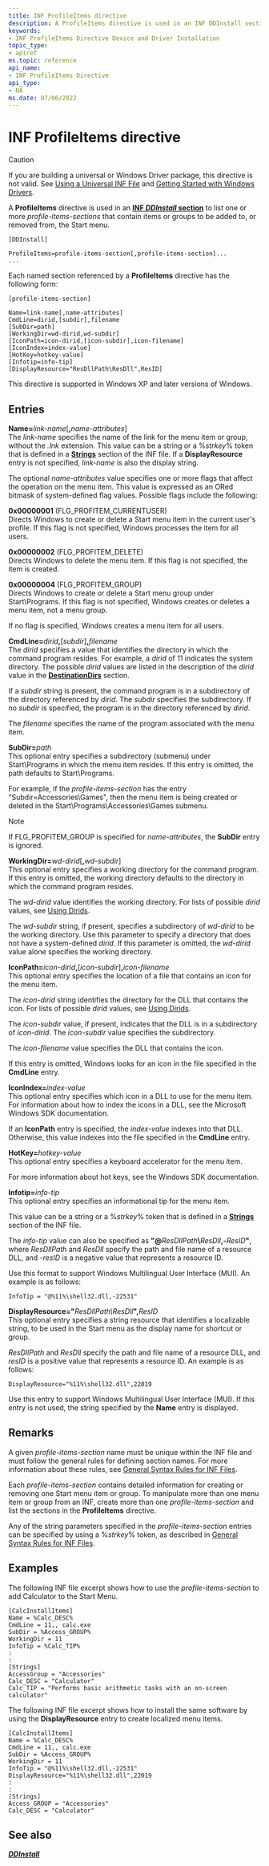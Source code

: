 ```yaml
---
title: INF ProfileItems directive
description: A ProfileItems directive is used in an INF DDInstall section to list one or more profile-items-sections that contain items or groups to be added to, or removed from, the Start menu.
keywords:
- INF ProfileItems Directive Device and Driver Installation
topic_type:
- apiref
ms.topic: reference
api_name:
- INF ProfileItems Directive
api_type:
- NA
ms.date: 07/06/2022
---
```


# INF ProfileItems directive

> [!CAUTION]
> If you are building a universal or Windows Driver package, this directive is not valid. See [Using a Universal INF File](using-a-universal-inf-file.md) and [Getting Started with Windows Drivers](../develop/getting-started-with-windows-drivers.md).

A **ProfileItems** directive is used in an [**INF *DDInstall* section**](inf-ddinstall-section.md) to list one or more *profile-items-sections* that contain items or groups to be added to, or removed from, the Start menu.

```inf
[DDInstall] 
 
ProfileItems=profile-items-section[,profile-items-section]...
...
```

Each named section referenced by a **ProfileItems** directive has the following form:

```inf
[profile-items-section]
 
Name=link-name[,name-attributes]
CmdLine=dirid,[subdir],filename
[SubDir=path]
[WorkingDir=wd-dirid,wd-subdir]
[IconPath=icon-dirid,[icon-subdir],icon-filename]
[IconIndex=index-value]
[HotKey=hotkey-value]
[Infotip=info-tip]
[DisplayResource="ResDllPath\ResDll",ResID]
```

This directive is supported in Windows XP and later versions of Windows.

## Entries

**Name=**_link-name_\[**,**_name-attributes_\]  
The *link-name* specifies the name of the link for the menu item or group, without the *.lnk* extension. This value can be a string or a %*strkey*% token that is defined in a [**Strings**](inf-strings-section.md) section of the INF file. If a **DisplayResource** entry is not specified, *link-name* is also the display string.

The optional *name-attributes* value specifies one or more flags that affect the operation on the menu item. This value is expressed as an ORed bitmask of system-defined flag values. Possible flags include the following:

**0x00000001** (FLG_PROFITEM_CURRENTUSER)  
Directs Windows to create or delete a Start menu item in the current user's profile. If this flag is not specified, Windows processes the item for all users.

**0x00000002** (FLG_PROFITEM_DELETE)  
Directs Windows to delete the menu item. If this flag is not specified, the item is created.

**0x00000004** (FLG_PROFITEM_GROUP)  
Directs Windows to create or delete a Start menu group under Start\\Programs. If this flag is not specified, Windows creates or deletes a menu item, not a menu group.

If no flag is specified, Windows creates a menu item for all users.

**CmdLine=**_dirid_**,**\[*subdir*\]**,**_filename_  
The *dirid* specifies a value that identifies the directory in which the command program resides. For example, a *dirid* of 11 indicates the system directory. The possible *dirid* values are listed in the description of the *dirid* value in the [**DestinationDirs**](inf-destinationdirs-section.md) section.

If a *subdir* string is present, the command program is in a subdirectory of the directory referenced by *dirid*. The *subdir* specifies the subdirectory. If no *subdir* is specified, the program is in the directory referenced by *dirid*.

The *filename* specifies the name of the program associated with the menu item.

**SubDir=**_path_  
This optional entry specifies a subdirectory (submenu) under Start\\Programs in which the menu item resides. If this entry is omitted, the path defaults to Start\\Programs.

For example, if the *profile-items-section* has the entry "Subdir=Accessories\\Games", then the menu item is being created or deleted in the Start\\Programs\\Accessories\\Games submenu.

> [!NOTE]
> If FLG_PROFITEM_GROUP is specified for *name-attributes*, the **SubDir** entry is ignored.

**WorkingDir=**_wd-dirid_\[**,**_wd-subdir_\]  
This optional entry specifies a working directory for the command program. If this entry is omitted, the working directory defaults to the directory in which the command program resides.

The *wd-dirid* value identifies the working directory. For lists of possible *dirid* values, see [Using Dirids](using-dirids.md).

The *wd-subdir* string, if present, specifies a subdirectory of *wd-dirid* to be the working directory. Use this parameter to specify a directory that does not have a system-defined *dirid*. If this parameter is omitted, the *wd-dirid* value alone specifies the working directory.

**IconPath=**_icon-dirid_**,**\[*icon-subdir*\]**,**_icon-filename_  
This optional entry specifies the location of a file that contains an icon for the menu item.

The *icon-dirid* string identifies the directory for the DLL that contains the icon. For lists of possible *dirid* values, see [Using Dirids](using-dirids.md).

The *icon-subdir* value, if present, indicates that the DLL is in a subdirectory of *icon-dirid*. The *icon-subdir* value specifies the subdirectory.

The *icon-filename* value specifies the DLL that contains the icon.

If this entry is omitted, Windows looks for an icon in the file specified in the **CmdLine** entry.

**IconIndex=**_index-value_  
This optional entry specifies which icon in a DLL to use for the menu item. For information about how to index the icons in a DLL, see the Microsoft Windows SDK documentation.

If an **IconPath** entry is specified, the *index-value* indexes into that DLL. Otherwise, this value indexes into the file specified in the **CmdLine** entry.

**HotKey=**_hotkey-value_  
This optional entry specifies a keyboard accelerator for the menu item.

For more information about hot keys, see the Windows SDK documentation.

**Infotip=**_info-tip_  
This optional entry specifies an informational tip for the menu item.

This value can be a string or a %*strkey*% token that is defined in a [**Strings**](inf-strings-section.md) section of the INF file.

The *info-tip* value can also be specified as **"@**_ResDllPath_**\\**_ResDll_**,-**_ResID_**"**, where *ResDllPath* and *ResDll* specify the path and file name of a resource DLL, and -*resID* is a negative value that represents a resource ID.

Use this format to support Windows Multilingual User Interface (MUI). An example is as follows:

```inf
InfoTip = "@%11%\shell32.dll,-22531"
```

**DisplayResource="**_ResDllPath\\ResDll_**",**_ResID_  
This optional entry specifies a string resource that identifies a localizable string, to be used in the Start menu as the display name for shortcut or group.

*ResDllPath* and *ResDll* specify the path and file name of a resource DLL, and *resID* is a positive value that represents a resource ID. An example is as follows:

```inf
DisplayResource="%11%\shell32.dll",22019
```

Use this entry to support Windows Multilingual User Interface (MUI). If this entry is not used, the string specified by the **Name** entry is displayed.

## Remarks

A given *profile-items-section* name must be unique within the INF file and must follow the general rules for defining section names. For more information about these rules, see [General Syntax Rules for INF Files](general-syntax-rules-for-inf-files.md).

Each *profile-items-section* contains detailed information for creating or removing one Start menu item or group. To manipulate more than one menu item or group from an INF, create more than one *profile-items-section* and list the sections in the **ProfileItems** directive.

Any of the string parameters specified in the *profile-items-section* entries can be specified by using a %*strkey*% token, as described in [General Syntax Rules for INF Files](general-syntax-rules-for-inf-files.md).

## Examples

The following INF file excerpt shows how to use the *profile-items-section* to add Calculator to the Start Menu.

```inf
[CalcInstallItems]
Name = %Calc_DESC%
CmdLine = 11,, calc.exe
SubDir = %Access_GROUP%
WorkingDir = 11
InfoTip = %Calc_TIP%
:
:
[Strings]
AccessGroup = "Accessories"
Calc_DESC = "Calculator"
Calc_TIP = "Performs basic arithmetic tasks with an on-screen calculator"
```

The following INF file excerpt shows how to install the same software by using the **DisplayResource** entry to create localized menu items.

```inf
[CalcInstallItems]
Name = %Calc_DESC%
CmdLine = 11,, calc.exe
SubDir = %Access_GROUP%
WorkingDir = 11
InfoTip = "@%11%\shell32.dll,-22531"
DisplayResource="%11%\shell32.dll",22019
:
:
[Strings]
Access_GROUP = "Accessories"
Calc_DESC = "Calculator"
```

## See also

[***DDInstall***](inf-ddinstall-section.md)
